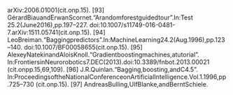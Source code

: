 arXiv:2006.01001(cit.onp.15).
[93] GérardBiauandErwanScornet.“Arandomforestguidedtour”.In:Test 25.2(June2016),pp.197–227.
doi:10.1007/s11749-016-0481-7.arXiv:1511.05741(cit.onp.15).
[94] LeoBreiman.“Baggingpredictors”.In:MachineLearning24.2(Aug.1996),pp.123–140.
doi:10.1007/BF00058655(cit.onp.15).
[95] AlexeyNatekinandAloisKnoll.“Gradientboostingmachines,atutorial”.
In:FrontiersinNeurorobotics7.DEC(2013).doi:10.3389/fnbot.2013.00021
(cit.onpp.15,69,109).
[96] J.R.Quinlan.“Bagging,boosting,andC4.5”.
In:ProceedingsoftheNationalConferenceonArtificialIntelligence.Vol.1.1996,pp.725–730
(cit.onp.15).
[97] AndreasBulling,UlfBlanke,andBerntSchiele.
